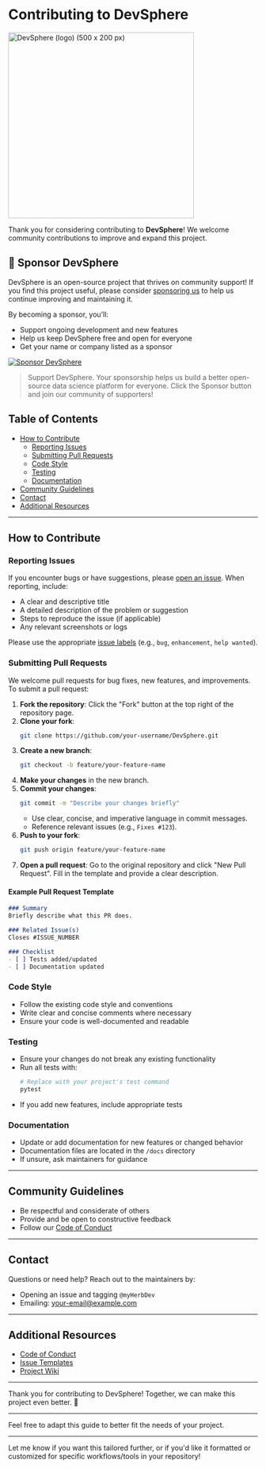 # Contributing to DevSphere
<img width="375" alt="DevSphere (logo) (500 x 200 px)" src="https://github.com/user-attachments/assets/781fb372-c215-4bf3-b5d8-4827e225b428" />

Thank you for considering contributing to **DevSphere**! We welcome community contributions to improve and expand this project.
## 💖 Sponsor DevSphere

DevSphere is an open-source project that thrives on community support! If you find this project useful, please consider [sponsoring us](https://github.com/sponsors/myHerbDev) to help us continue improving and maintaining it.

By becoming a sponsor, you’ll:
- Support ongoing development and new features
- Help us keep DevSphere free and open for everyone
- Get your name or company listed as a sponsor

[![Sponsor DevSphere](https://img.shields.io/badge/Sponsor-DevSphere-ff69b4?logo=github-sponsors&style=for-the-badge)](https://github.com/sponsors/myHerbDev)

> Support DevSphere. Your sponsorship helps us build a better open-source data science platform for everyone. Click the Sponsor button and join our community of supporters!

## Table of Contents

- [How to Contribute](#how-to-contribute)
  - [Reporting Issues](#reporting-issues)
  - [Submitting Pull Requests](#submitting-pull-requests)
  - [Code Style](#code-style)
  - [Testing](#testing)
  - [Documentation](#documentation)
- [Community Guidelines](#community-guidelines)
- [Contact](#contact)
- [Additional Resources](#additional-resources)

---

## How to Contribute

### Reporting Issues

If you encounter bugs or have suggestions, please [open an issue](https://github.com/myHerbDev/DevSphere/issues). When reporting, include:
- A clear and descriptive title
- A detailed description of the problem or suggestion
- Steps to reproduce the issue (if applicable)
- Any relevant screenshots or logs

Please use the appropriate [issue labels](https://github.com/myHerbDev/DevSphere/labels) (e.g., `bug`, `enhancement`, `help wanted`).

### Submitting Pull Requests

We welcome pull requests for bug fixes, new features, and improvements. To submit a pull request:

1. **Fork the repository**: Click the "Fork" button at the top right of the repository page.
2. **Clone your fork**:
   ```bash
   git clone https://github.com/your-username/DevSphere.git
   ```
3. **Create a new branch**:
   ```bash
   git checkout -b feature/your-feature-name
   ```
4. **Make your changes** in the new branch.
5. **Commit your changes**:
   ```bash
   git commit -m "Describe your changes briefly"
   ```
   - Use clear, concise, and imperative language in commit messages.
   - Reference relevant issues (e.g., `Fixes #123`).
6. **Push to your fork**:
   ```bash
   git push origin feature/your-feature-name
   ```
7. **Open a pull request**: Go to the original repository and click "New Pull Request". Fill in the template and provide a clear description.

#### Example Pull Request Template

```markdown
### Summary
Briefly describe what this PR does.

### Related Issue(s)
Closes #ISSUE_NUMBER

### Checklist
- [ ] Tests added/updated
- [ ] Documentation updated
```

### Code Style

- Follow the existing code style and conventions
- Write clear and concise comments where necessary
- Ensure your code is well-documented and readable

### Testing

- Ensure your changes do not break any existing functionality
- Run all tests with:
  ```bash
  # Replace with your project's test command
  pytest
  ```
- If you add new features, include appropriate tests

### Documentation

- Update or add documentation for new features or changed behavior
- Documentation files are located in the `/docs` directory
- If unsure, ask maintainers for guidance

---

## Community Guidelines

- Be respectful and considerate of others
- Provide and be open to constructive feedback
- Follow our [Code of Conduct](CODE_OF_CONDUCT.md)

---

## Contact

Questions or need help? Reach out to the maintainers by:
- Opening an issue and tagging `@myHerbDev`
- Emailing: [your-email@example.com](mailto:your-email@example.com)

---

## Additional Resources

- [Code of Conduct](CODE_OF_CONDUCT.md)
- [Issue Templates](.github/ISSUE_TEMPLATE)
- [Project Wiki](https://github.com/myHerbDev/DevSphere/wiki)

---

Thank you for contributing to DevSphere! Together, we can make this project even better. 🌟

---

Feel free to adapt this guide to better fit the needs of your project.

---

Let me know if you want this tailored further, or if you'd like it formatted or customized for specific workflows/tools in your repository!
